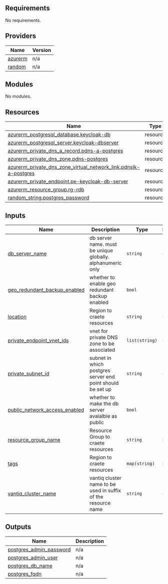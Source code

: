## Requirements

No requirements.

## Providers

| Name | Version |
|------|---------|
| <a name="provider_azurerm"></a> [azurerm](#provider\_azurerm) | n/a |
| <a name="provider_random"></a> [random](#provider\_random) | n/a |

## Modules

No modules.

## Resources

| Name | Type |
|------|------|
| [azurerm_postgresql_database.keycloak-db](https://registry.terraform.io/providers/hashicorp/azurerm/latest/docs/resources/postgresql_database) | resource |
| [azurerm_postgresql_server.keycloak-dbserver](https://registry.terraform.io/providers/hashicorp/azurerm/latest/docs/resources/postgresql_server) | resource |
| [azurerm_private_dns_a_record.pdns-a-postgres](https://registry.terraform.io/providers/hashicorp/azurerm/latest/docs/resources/private_dns_a_record) | resource |
| [azurerm_private_dns_zone.pdns-postgres](https://registry.terraform.io/providers/hashicorp/azurerm/latest/docs/resources/private_dns_zone) | resource |
| [azurerm_private_dns_zone_virtual_network_link.pdnslk-a-postgres](https://registry.terraform.io/providers/hashicorp/azurerm/latest/docs/resources/private_dns_zone_virtual_network_link) | resource |
| [azurerm_private_endpoint.pe-keycloak-db-server](https://registry.terraform.io/providers/hashicorp/azurerm/latest/docs/resources/private_endpoint) | resource |
| [azurerm_resource_group.rg-rdb](https://registry.terraform.io/providers/hashicorp/azurerm/latest/docs/resources/resource_group) | resource |
| [random_string.postgres_password](https://registry.terraform.io/providers/hashicorp/random/latest/docs/resources/string) | resource |

## Inputs

| Name | Description | Type | Default | Required |
|------|-------------|------|---------|:--------:|
| <a name="input_db_server_name"></a> [db\_server\_name](#input\_db\_server\_name) | db server name. must be unique globally. alphanumeric only | `string` | `null` | no |
| <a name="input_geo_redundant_backup_enabled"></a> [geo\_redundant\_backup\_enabled](#input\_geo\_redundant\_backup\_enabled) | whether to enable geo redundant backup enabled | `bool` | `false` | no |
| <a name="input_location"></a> [location](#input\_location) | Region to craete resources | `string` | `null` | no |
| <a name="input_private_endpoint_vnet_ids"></a> [private\_endpoint\_vnet\_ids](#input\_private\_endpoint\_vnet\_ids) | vnet for private DNS zone to be associated | `list(string)` | `null` | no |
| <a name="input_private_subnet_id"></a> [private\_subnet\_id](#input\_private\_subnet\_id) | subnet in which postgres server end point should be set up | `string` | `null` | no |
| <a name="input_public_network_access_enabled"></a> [public\_network\_access\_enabled](#input\_public\_network\_access\_enabled) | whether to make the db server avaialble as public | `bool` | `false` | no |
| <a name="input_resource_group_name"></a> [resource\_group\_name](#input\_resource\_group\_name) | Resource Group to craete resources | `string` | `null` | no |
| <a name="input_tags"></a> [tags](#input\_tags) | Region to craete resources | `map(string)` | `null` | no |
| <a name="input_vantiq_cluster_name"></a> [vantiq\_cluster\_name](#input\_vantiq\_cluster\_name) | vantiq cluster name to be used in suffix of the resource name | `string` | `null` | no |

## Outputs

| Name | Description |
|------|-------------|
| <a name="output_postgres_admin_password"></a> [postgres\_admin\_password](#output\_postgres\_admin\_password) | n/a |
| <a name="output_postgres_admin_user"></a> [postgres\_admin\_user](#output\_postgres\_admin\_user) | n/a |
| <a name="output_postgres_db_name"></a> [postgres\_db\_name](#output\_postgres\_db\_name) | n/a |
| <a name="output_postgres_fqdn"></a> [postgres\_fqdn](#output\_postgres\_fqdn) | n/a |

